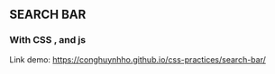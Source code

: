## SEARCH BAR
### With CSS , and js

Link demo: https://conghuynhho.github.io/css-practices/search-bar/